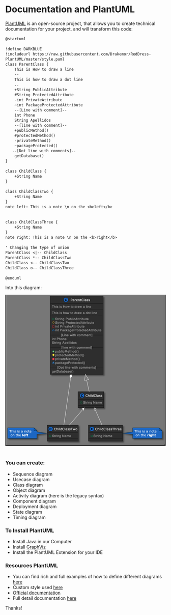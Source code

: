 # Documentation and PlantUML


[PlantUML](https://plantuml.com) is an open-source project, that allows you to create technical documentation for your project, and will transform this code:

```
@startuml

!define DARKBLUE
!includeurl https://raw.githubusercontent.com/Drakemor/RedDress-PlantUML/master/style.puml
class ParentClass {
    This is How to draw a line
    --
    This is how to draw a dot line
    ..
    +String PublicAttribute
    #String ProtectedAttribute
    -int PrivateAttribute
    ~int PackageProtectedAttribute
    --[Line with comment]--
    int Phone
    String Apellidos
    --[line with comment]--
    +publicMethod()
    #protectedMethod()
    -privateMethod()
    ~packageProtected()
   ..[Dot line with comments]..
    getDatabase()
}

class ChildClass {
    +String Name
}

class ChildClassTwo {
    +String Name
}
note left: This is a note \n on the <b>left</b>


class ChildClassThree {
    +String Name
}
note right: This is a note \n on the <b>right</b>

' Changing the type of union
ParentClass <|-- ChildClass
ParentClass *-- ChildClassTwo
ChildClass <-- ChildClassTwo
ChildClass o-- ChildClassThree

@enduml
```

Into this diagram:
<br>

  <img src="img/class.png" alt="Sublime's custom image"/>
<br><br>

### You can create:

- Sequence diagram
- Usecase diagram
- Class diagram
- Object diagram
- Activity diagram (here is the legacy syntax)
- Component diagram
- Deployment diagram
- State diagram
- Timing diagram

### To Install PlantUML

- Install Java in our Computer <br>
- Install [GraphViz](https://plantuml.com/de/graphviz-do) <br>
- Install the PlantUML Extension for your IDE <br>

### Resources PlantUML

- You can find rich and full examples of how to define different diagrams [here](https://real-world-plantuml.com/) <br>
- Custom style used [here](https://github.com/Drakemor/RedDress-PlantUML)
- [Official documentation](https://plantuml.com/de/)
- Full detail documentation [here](https://crashedmind.github.io/PlantUMLHitchhikersGuide/index.html#)


Thanks!